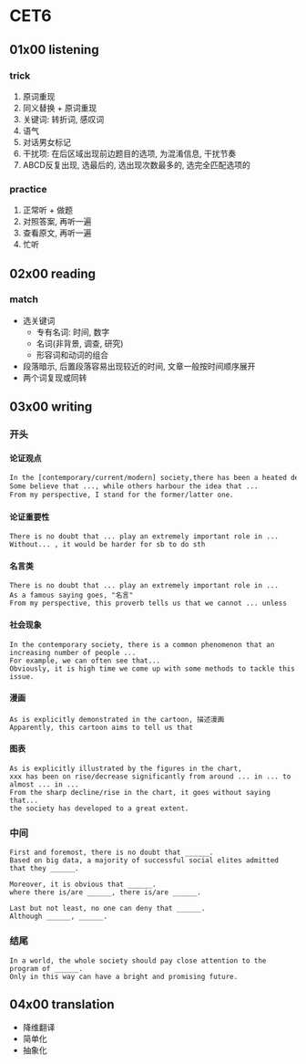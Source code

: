 # CET6

## 01x00 listening

### trick

1. 原词重现
2. 同义替换 + 原词重现
3. 关键词: 转折词, 感叹词
4. 语气
5. 对话男女标记
6. 干扰项: 在后区域出现前边题目的选项, 为混淆信息, 干扰节奏
7. ABCD反复出现, 选最后的, 选出现次数最多的, 选完全匹配选项的

### practice

1. 正常听 + 做题
2. 对照答案, 再听一遍
3. 查看原文, 再听一遍
4. 忙听

## 02x00 reading

### match

- 选关键词
  - 专有名词: 时间, 数字
  - 名词(非背景, 调查, 研究)
  - 形容词和动词的组合
- 段落暗示, 后置段落容易出现较近的时间, 文章一般按时间顺序展开
- 两个词复现或同转

## 03x00 writing

### 开头

#### 论证观点

```latex
In the [contemporary/current/modern] society,there has been a heated debate whether... or ...(同义替换题目)
Some believe that ..., while others harbour the idea that ... 
From my perspective, I stand for the former/latter one.
```

#### 论证重要性

```
There is no doubt that ... play an extremely important role in ...
Without... , it would be harder for sb to do sth
```

#### 名言类

```
There is no doubt that ... play an extremely important role in ...
As a famous saying goes, "名言"
From my perspective, this proverb tells us that we cannot ... unless 
```

#### 社会现象

```
In the contemporary society, there is a common phenomenon that an increasing number of people ...
For example, we can often see that...
Obviously, it is high time we come up with some methods to tackle this issue.
```

#### 漫画

```
As is explicitly demonstrated in the cartoon, 描述漫画
Apparently, this cartoon aims to tell us that
```

#### 图表

```
As is explicitly illustrated by the figures in the chart, 
xxx has been on rise/decrease significantly from around ... in ... to almost ... in ...
From the sharp decline/rise in the chart, it goes without saying that...
the society has developed to a great extent.
```

### 中间

```
First and foremost, there is no doubt that ______. 
Based on big data, a majority of successful social elites admitted that they ______. 

Moreover, it is obvious that ______. 
where there is/are ______, there is/are ______.

Last but not least, no one can deny that ______.
Although ______, ______.
```

### 结尾

```
In a world, the whole society should pay close attention to the program of ______.
Only in this way can have a bright and promising future.
```

## 04x00 translation

- 降维翻译
- 简单化
- 抽象化
